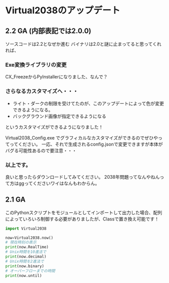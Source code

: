 # Virtual2038のアップデート

## 2.2 GA (内部表記では2.0.0)
ソースコードは2.2となぜか進む
バイナリは2.0と謎に止まってると思ってくれれば、

### Exe変換ライブラリの変更
CX_FreezeからPyInstallerになりました、なんで？

### さらなるカスタマイズへ・・・
- ライト・ダークの制限を受けてたのが、このアップデートによって色が変更できるようになる。
- バックグラウンド画像が指定できるようになる

というカスタマイズができるようになりました！

Virtual2038_Config.exe でグラフィカルなカスタマイズができるのでぜひやってってください。
一応、それで生成されるconfig.jsonで変更できますが本体がバグる可能性あるので要注意・・・

### 以上です。
良いと思ったらダウンロードしてみてください。
2038年問題ってなんやねんって方はggってくださいワイはなんもわからん。

## 2.1 GA

このPythonスクリプトをモジュールとしてインポートして出力した場合、配列によっていろいろ制御する必要がありましたが、Classで置き換え可能です！

```py
import Virtual2038

now=Virtual2038.now()
# 現在時刻の表示
print(now.RealTime)
# Unix時間を10進法で
print(now.decimal)
# Unix時間を2進法で
print(now.binary)
# オーバーフローまでの時間
print(now.until)
```